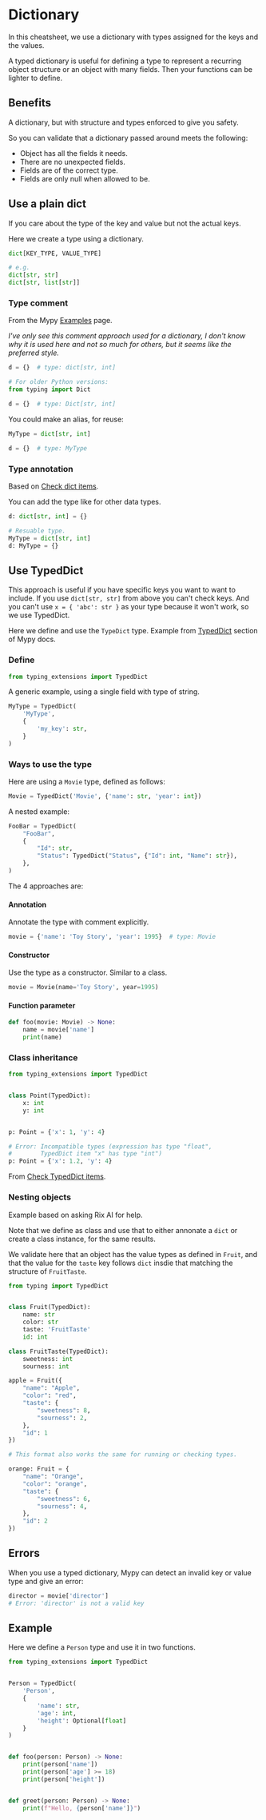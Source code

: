 # Dictionary

In this cheatsheet, we use a dictionary with types assigned for the keys and the values.

A typed dictionary is useful for defining a type to represent a recurring object structure or an object with many fields. Then your functions can be lighter to define.


## Benefits 

A dictionary, but with structure and types enforced to give you safety. 

So you can validate that a dictionary passed around meets the following:

- Object has all the fields it needs.
- There are no unexpected fields.
- Fields are of the correct type.
- Fields are only null when allowed to be.


## Use a plain dict

If you care about the type of the key and value but not the actual keys.

Here we create a type using a dictionary.

```python
dict[KEY_TYPE, VALUE_TYPE]

# e.g.
dict[str, str]
dict[str, list[str]]
```

### Type comment

From the Mypy [Examples](http://mypy-lang.org/examples.html) page. 

_I've only see this comment approach used for a dictionary, I don't know why it is used here and not so much for others, but it seems like the preferred style._

```python
d = {}  # type: dict[str, int]

# For older Python versions:
from typing import Dict

d = {}  # type: Dict[str, int]
```

You could make an alias, for reuse:

```python
MyType = dict[str, int]

d = {}  # type: MyType
```

### Type annotation

Based on [Check dict items](https://mypy.readthedocs.io/en/stable/error_code_list.html#check-dict-items-dict-item).

You can add the type like for other data types.

```python
d: dict[str, int] = {}

# Resuable type.
MyType = dict[str, int]
d: MyType = {}
```


## Use TypedDict

This approach is useful if you have specific keys you want to want to include. If you use `dict[str, str]` from above you can't check keys. And you can't use `x = { 'abc': str }` as your type because it won't work, so we use TypedDict.

Here we define and use the `TypeDict` type. Example from [TypedDict](https://mypy.readthedocs.io/en/stable/more_types.html#typeddict) section of Mypy docs.

### Define

```python
from typing_extensions import TypedDict
```

A generic example, using a single field with type of string.

```python
MyType = TypedDict(
    'MyType', 
    {
        'my_key': str, 
    }
)
```

### Ways to use the type

Here are using a `Movie` type, defined as follows:

```python
Movie = TypedDict('Movie', {'name': str, 'year': int})
```

A nested example:

```python
FooBar = TypedDict(
    "FooBar",
    {
        "Id": str,
        "Status": TypedDict("Status", {"Id": int, "Name": str}),
    },
)
```

The 4 approaches are:

#### Annotation

Annotate the type with comment explicitly.

```python
movie = {'name': 'Toy Story', 'year': 1995}  # type: Movie
```

#### Constructor

Use the type as a constructor. Similar to a class.

```python
movie = Movie(name='Toy Story', year=1995)
```

#### Function parameter

```python
def foo(movie: Movie) -> None:
    name = movie['name']
    print(name)
```

### Class inheritance

```python
from typing_extensions import TypedDict


class Point(TypedDict):
    x: int
    y: int


p: Point = {'x': 1, 'y': 4}

# Error: Incompatible types (expression has type "float",
#        TypedDict item "x" has type "int")
p: Point = {'x': 1.2, 'y': 4}
```

From [Check TypedDict items](https://mypy.readthedocs.io/en/stable/error_code_list.html#check-dict-items-dict-item).

### Nesting objects

Example based on asking Rix AI for help.

Note that we define as class and use that to either annonate a `dict` or create a class instance, for the same results.

We validate here that an object has the value types as defined in `Fruit`, and that the value for the `taste` key follows `dict` insdie that matching the structure of `FruitTaste`.

```python
from typing import TypedDict


class Fruit(TypedDict):
    name: str
    color: str 
    taste: 'FruitTaste'
    id: int

class FruitTaste(TypedDict):
    sweetness: int
    sourness: int

apple = Fruit({
    "name": "Apple", 
    "color": "red",
    "taste": {
        "sweetness": 8,
        "sourness": 2,
    },
    "id": 1
})

# This format also works the same for running or checking types.

orange: Fruit = {
    "name": "Orange",
    "color": "orange", 
    "taste": {
        "sweetness": 6,
        "sourness": 4,
    },
    "id": 2  
})
```


## Errors

When you use a typed dictionary, Mypy can detect an invalid key or value type and give an error:

```python
director = movie['director']
# Error: 'director' is not a valid key
```


## Example

Here we define a `Person` type and use it in two functions.

```python
from typing_extensions import TypedDict


Person = TypedDict(
    'Person', 
    {
        'name': str, 
        'age': int, 
        'height': Optional[float]
    }
)


def foo(person: Person) -> None:
    print(person['name'])
    print(person['age'] >= 18)
    print(person['height'])


def greet(person: Person) -> None:
    print(f"Hello, {person['name']}")
```
